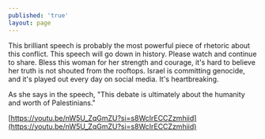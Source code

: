 ```yaml
---
published: 'true'
layout: page
---
```


This brilliant speech is probably the most powerful piece of rhetoric about this conflict. This speech will go down in history. Please watch and continue to share. Bless this woman for her strength and courage, it's hard to believe her truth is not shouted from the rooftops. Israel is committing genocide, and it's played out every day on social media. It's heartbreaking. 

As she says in the speech, "This debate is ultimately about the humanity and worth of Palestinians."



[https://youtu.be/nW5U_ZqGmZU?si=s8WcIrECCZzmhiid](https://youtu.be/nW5U_ZqGmZU?si=s8WcIrECCZzmhiid)
